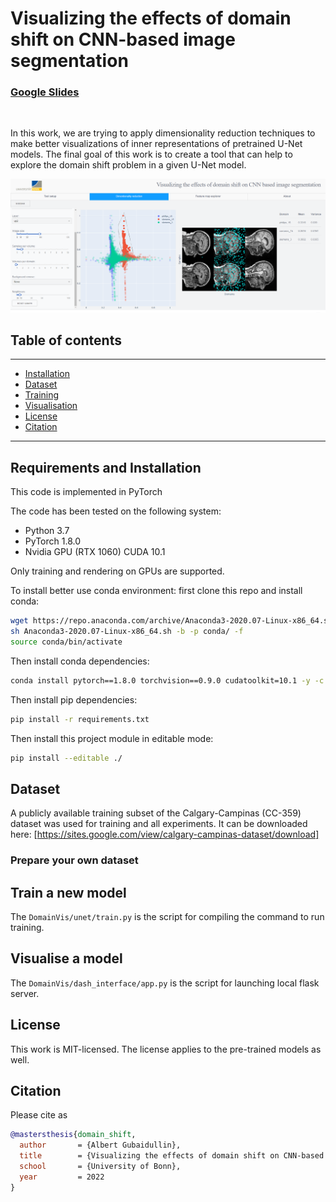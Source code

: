 # Visualizing the effects of domain shift on CNN-based image segmentation

### [Google Slides](https://docs.google.com/presentation/d/1YMiigPILl7YXAIzMO3UTdJRwpRNKXH82aXwTqcPlezs/edit?usp=sharing) 
<img title="" src="docs/figs/thanks.gif" alt="">

 In this work, we are trying to apply dimensionality reduction techniques to make better visualizations of inner representations of pretrained U-Net models. 
 The final goal of this work is to create a tool that can help to explore the domain shift problem in a given U-Net model.
 
 ![Alt text](images/page1_3_activ.png?raw=true "Title")
 
 
## Table of contents

-----

* [Installation](#requirements-and-installation)
* [Dataset](#dataset)
* [Training](#train-a-new-model)
* [Visualisation](#visualise-a-model)
* [License](#license)
* [Citation](#citation)

------

## Requirements and Installation

This code is implemented in PyTorch 

The code has been tested on the following system:

* Python 3.7
* PyTorch 1.8.0
* Nvidia GPU (RTX 1060) CUDA 10.1

Only training and rendering on GPUs are supported.

To install better use conda environment: first clone this repo and install conda:

```bash
wget https://repo.anaconda.com/archive/Anaconda3-2020.07-Linux-x86_64.sh
sh Anaconda3-2020.07-Linux-x86_64.sh -b -p conda/ -f
source conda/bin/activate
```

Then install conda dependencies:

```bash
conda install pytorch==1.8.0 torchvision==0.9.0 cudatoolkit=10.1 -y -c pytorch
```

Then install pip dependencies:

```bash
pip install -r requirements.txt
```

Then install this project module in editable mode:

```bash
pip install --editable ./
```

## Dataset

A publicly available training subset of the Calgary-Campinas (CC-359) dataset was used for training and all experiments.
It can be downloaded here: [https://sites.google.com/view/calgary-campinas-dataset/download]
### Prepare your own dataset

## Train a new model

The `DomainVis/unet/train.py` is the script for compiling the command to run training. 


## Visualise a model

The `DomainVis/dash_interface/app.py` is the script for launching local flask server. 


## License

This work is MIT-licensed.
The license applies to the pre-trained models as well.

## Citation

Please cite as 

```bibtex
@mastersthesis{domain_shift,
  author       = {Albert Gubaidullin}, 
  title        = {Visualizing the effects of domain shift on CNN-based image segmentation},
  school       = {University of Bonn},
  year         = 2022
}
```
